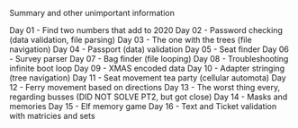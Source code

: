 Summary and other unimportant information

Day 01 - Find two numbers that add to 2020
Day 02 - Password checking (data validation, file parsing)
Day 03 - The one with the trees (file navigation)
Day 04 - Passport (data) validation
Day 05 - Seat finder
Day 06 - Survey parser
Day 07 - Bag finder (file looping)
Day 08 - Troubleshooting infinite boot loop
Day 09 - XMAS encoded data
Day 10 - Adapter stringing (tree navigation)
Day 11 - Seat movement tea party (cellular automota)
Day 12 - Ferry movement based on directions
Day 13 - The worst thing every, regarding busses (DID NOT SOLVE PT2, but got close)
Day 14 - Masks and memories
Day 15 - Elf memory game
Day 16 - Text and Ticket validation with matricies and sets